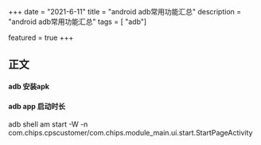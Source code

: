 +++
date = "2021-6-11"
title = "android adb常用功能汇总"
description = "android adb常用功能汇总"
tags = [ "adb"]

featured = true
+++
## 正文
#### adb 安装apk

#### adb app 启动时长 
 adb shell am start -W -n com.chips.cpscustomer/com.chips.module_main.ui.start.StartPageActivity